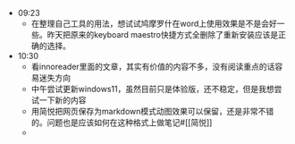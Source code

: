 - 09:23
    - 在整理自己工具的用法，想试试鸠摩罗什在word上使用效果是不是会好一些。昨天把原来的keyboard maestro快捷方式全删除了重新安装应该是正确的选择。
- 10:30
    - 看innoreader里面的文章，其实有价值的内容不多，没有阅读重点的话容易迷失方向
    - 中午尝试更新windows11，虽然目前只是体验版，还不稳定，但是我想尝试一下新的内容
    - 用简悦把网页保存为markdown模式动图效果可以保留，还是非常不错的。问题也是应该如何在这种格式上做笔记#[[简悦]]
    - 
